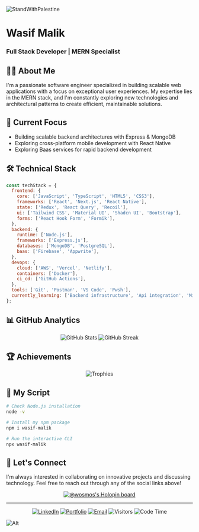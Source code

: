 ![StandWithPalestine](https://raw.githubusercontent.com/Safouene1/support-palestine-banner/master/StandWithPalestine.svg)
<div align="left">
  
# Wasif Malik
### Full Stack Developer | MERN Specialist
</div>

## 👨‍💻 About Me

I'm a passionate software engineer specialized in building scalable web applications with a focus on exceptional user experiences. My expertise lies in the MERN stack, and I'm constantly exploring new technologies and architectural patterns to create efficient, maintainable solutions.

## 🔭 Current Focus

- Building scalable backend architectures with Express & MongoDB
- Exploring cross-platform mobile development with React Native
- Exploring Baas services for rapid backend development


## 🛠️ Technical Stack

```javascript
const techStack = {
  frontend: {
    core: ['JavaScript', 'TypeScript', 'HTML5', 'CSS3'],
    frameworks: ['React', 'Next.js', 'React Native'],
    state: ['Redux', 'React Query', 'Recoil'],
    ui: ['Tailwind CSS', 'Material UI', 'Shadcn UI', 'Bootstrap'],
    forms: ['React Hook Form', 'Formik'],
  },
  backend: {
    runtime: ['Node.js'],
    frameworks: ['Express.js'],
    databases: ['MongoDB', 'PostgreSQL'],
    baas: ['Firebase', 'Appwrite'],
  },
  devops: {
    cloud: ['AWS', 'Vercel', 'Netlify'],
    containers: ['Docker'],
    ci_cd: ['GitHub Actions'],
  },
  tools: ['Git', 'Postman', 'VS Code', 'Pwsh'],
  currently_learning: ['Backend infrastructure', 'Api integration', 'Micro services'],
};
```

## 📊 GitHub Analytics

<div align="center">
  
![GitHub Stats](https://github-readme-stats.vercel.app/api?username=Wosmos&show_icons=true&theme=radical&hide_border=true)
![GitHub Streak](https://streak-stats.demolab.com?user=Wosmos&theme=radical&hide_border=true)

</div>

## 🏆 Achievements

<div align="center">
  
![Trophies](https://github-profile-trophy.vercel.app/?username=Wosmos&theme=radical&no-frame=true&column=4&margin-w=15&margin-h=15)

</div>



## 🌟 My Script

```bash
# Check Node.js installation
node -v

# Install my npm package
npm i wasif-malik

# Run the interactive CLI
npx wasif-malik
```

## 🤝 Let's Connect

I'm always interested in collaborating on innovative projects and discussing technology. Feel free to reach out through any of the social links above!

<div align="center">
  
[![@wosmos's Holopin board](https://holopin.me/wosmos)](https://holopin.io/@wosmos)

</div>

---
<div align="center">
  
[![LinkedIn](https://img.shields.io/badge/LinkedIn-Wasif_Malik-blue?style=flat-square&logo=linkedin)](https://www.linkedin.com/in/wasif-malik-79205a1bb/)
[![Portfolio](https://img.shields.io/badge/Portfolio-wasiff.vercel.app-green?style=flat-square&logo=vercel)](https://wasiff.vercel.app/)
[![Email](https://img.shields.io/badge/Email-m.wasifmalik17@gmail.com-red?style=flat-square&logo=gmail)](mailto:m.wasifmalik17@gmail.com)
![Visitors](https://visitor-badge.laobi.icu/badge?page_id=Wosmos.Wosmos)
![Code Time](http://img.shields.io/badge/Code%20Time-2,156%20hrs-blue)


</div>





![Alt](https://repobeats.axiom.co/api/embed/12abee0f6adbf127693f7c22265352c2e92cfc1d.svg "Repobeats analytics image")